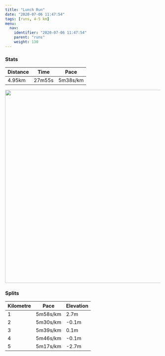 ```yaml
---
title: "Lunch Run"
date: "2020-07-06 11:47:54"
tags: [runs, 4-5 km]
menu:
  nav:
    identifier: "2020-07-06 11:47:54"
    parent: "runs"
    weight: 130
---
```


### Stats

| Distance | Time | Pace |
|----------|------|------|
|4.95km|27m55s|5m38s/km|

<img src='https://maps.googleapis.com/maps/api/staticmap?maptype=terrain&path=enc:ekjeIncyLYHQG@SFYDGNOPK`AgANSPETSNSTq@RQP?t@k@`@c@f@FPS\u@^e@@cBOcAKYi@}@e@a@a@OYFOXGRCVG^KZ@b@BLHPf@z@LXl@lBLTB@DCh@q@Vg@J[MgCCWSi@k@w@a@][OI@MDOLQ`@E`@Ml@@t@Tx@n@hAl@|ALLHABCj@mATYFa@E{@OkASy@_@i@g@g@_@IQ@SPWn@Gn@Cd@BTDRVl@h@hAd@tANVJ?FIh@iARSDO@WAy@Is@WcAu@iAYQ_@MUFKHMZKv@I`@AV?NHTpApCVz@JPJ@BCz@uALYBWEiA]iBWa@i@g@k@]_@PGFITKn@Qn@@`@^|@h@bA\x@L`@R`@FETg@p@cABYAo@Ei@SqAKY[g@IKQOq@[G?OHMJOh@G`@Qr@Bd@hBbEZZFBDCd@k@Zi@BKDc@EgAYaBi@y@cAo@K?UJKJITKf@CVK\Ff@LXr@rATh@V~@N^F@LW^c@^o@@g@SgCUu@g@w@_@KWSC?WHOJMXEd@Qx@D`@JX`@p@n@|AZfAFHFC~@_BNg@[eDEOKSe@q@USc@UG?a@NGJSpAMb@ANBNf@hAjA`DLNDBF?Vo@l@_ABc@CaAM_AKi@KUy@aAi@[I?UJWh@Gn@Ml@?RDRd@dAVx@f@lANZFHJ@BAVu@n@cA?_AC]U_B[o@SWaAo@Q@URSb@Kj@Od@WTKR}@v@QXcAlAs@t@]f@K\t@hDRr@Jr@Dz@C|@T`@DXE^IAYaAYc@&key=AIzaSyBPVQ_iynBzLujdhfLzy8Z-5zczbktE55k&size=800x800&scale=2&markers=color:yellow|label:S|53.47011,-2.26376&markers=color:green|label:F|53.47033999999997,-2.264119999999998' width='625' />

### Splits

| Kilometre | Pace | Elevation |
|------|------|-----------|
|1|5m58s/km|2.7m|
|2|5m30s/km|-0.1m|
|3|5m39s/km|0.1m|
|4|5m46s/km|-0.1m|
|5|5m17s/km|-2.7m|
